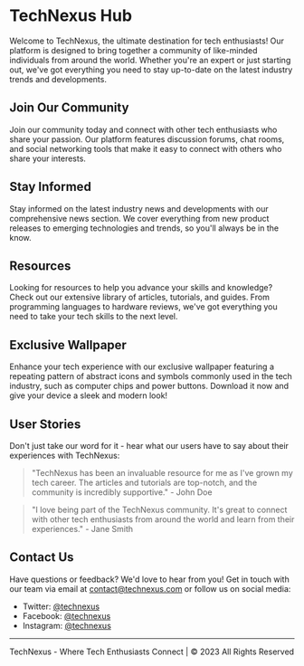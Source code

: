 <!--font:Poppins-->

# TechNexus Hub

Welcome to TechNexus, the ultimate destination for tech enthusiasts! Our platform is designed to bring together a community of like-minded individuals from around the world. Whether you're an expert or just starting out, we've got everything you need to stay up-to-date on the latest industry trends and developments.

## Join Our Community

Join our community today and connect with other tech enthusiasts who share your passion. Our platform features discussion forums, chat rooms, and social networking tools that make it easy to connect with others who share your interests.

## Stay Informed

Stay informed on the latest industry news and developments with our comprehensive news section. We cover everything from new product releases to emerging technologies and trends, so you'll always be in the know.

## Resources

Looking for resources to help you advance your skills and knowledge? Check out our extensive library of articles, tutorials, and guides. From programming languages to hardware reviews, we've got everything you need to take your tech skills to the next level.

## Exclusive Wallpaper

Enhance your tech experience with our exclusive wallpaper featuring a repeating pattern of abstract icons and symbols commonly used in the tech industry, such as computer chips and power buttons. Download it now and give your device a sleek and modern look!

## User Stories

Don't just take our word for it - hear what our users have to say about their experiences with TechNexus:

> "TechNexus has been an invaluable resource for me as I've grown my tech career. The articles and tutorials are top-notch, and the community is incredibly supportive." - John Doe

> "I love being part of the TechNexus community. It's great to connect with other tech enthusiasts from around the world and learn from their experiences." - Jane Smith

## Contact Us

Have questions or feedback? We'd love to hear from you! Get in touch with our team via email at [contact@technexus.com](mailto:contact@technexus.com) or follow us on social media:

- Twitter: [@technexus](#)
- Facebook: [@technexus](#)
- Instagram: [@technexus](#)

---

TechNexus - Where Tech Enthusiasts Connect | © 2023 All Rights Reserved

<!--

Write me content for website with wallpaper which alt text is:

"A wallpaper with a repeating pattern of abstract icons and symbols commonly used in the tech industry, such as computer chips and power buttons."

The name/title of the page should not be 1:1 copy of the alt text but rather a real content of the website which is using this wallpaper.

- Use markdown format 
- Start with heading
- Heading should be short and concise
- The content should look like a real website 
- The website should not be about the wallpaper, wallpaper is just a related background
- Heading should be contain work "wallpaper" or "background"
- Include real sections like references, contact, user stories, etc. use things relevant to the page purpose.
- Feel free to use structure like headings, bullets, numbering, blockquotes, paragraphs, horizontal lines, etc.
- You can use formatting like bold or _italic_
- You can include UTF-8 emojis
- Links should be only #hash anchors (and you can refer to the document itself)
- Do not include images


---


# TechConnect: Connecting Tech Enthusiasts Worldwide

Welcome to TechConnect, the ultimate destination for tech enthusiasts worldwide! Our platform is designed to bring together like-minded individuals who share a passion for all things tech. Whether you're a seasoned pro or just starting out, we've got everything you need to stay up-to-date on the latest industry trends and developments.

## Join Our Community

Join our community of tech enthusiasts today and start connecting with other like-minded individuals from around the world. Our platform features a variety of discussion forums, chat rooms, and social networking tools that make it easy to connect with others who share your interests.

## Stay Informed

Stay informed on the latest industry news and developments with our comprehensive news section. We cover everything from new product releases to emerging technologies and trends, so you'll always be in the know.

## Resources

Looking for resources to help you advance your skills and knowledge? Check out our extensive library of articles, tutorials, and guides. From programming languages to hardware reviews, we've got everything you need to take your tech skills to the next level.

## Wallpaper

Enhance your tech experience with our exclusive wallpaper featuring a repeating pattern of abstract icons and symbols commonly used in the tech industry, such as computer chips and power buttons. Download it now and give your device a sleek and modern look!

## User Stories

Don't just take our word for it - hear what our users have to say about their experiences with TechConnect:

> "I love being part of the TechConnect community. It's great to connect with other tech enthusiasts from around the world and learn from their experiences." - John Doe

> "TechConnect has been an invaluable resource for me as I've grown my tech career. The articles and tutorials are top-notch, and the community is incredibly supportive." - Jane Smith

## Contact Us

Have questions or feedback? We'd love to hear from you! Get in touch with our team via email at [contact@techconnect.com](mailto:contact@techconnect.com) or follow us on social media:

- Twitter: [@techconnect](#)
- Facebook: [@techconnect](#)
- Instagram: [@techconnect](#)

---

TechConnect - Connecting Tech Enthusiasts Worldwide | © 2023 All Rights Reserved


---


Heading is too long, rewrite whole content.


---


# TechConnect: Your Ultimate Destination for All Things Tech

Welcome to TechConnect, the one-stop-shop for all your tech needs! Our platform is designed to bring together a community of tech enthusiasts from around the world. Whether you're an expert or just starting out, we've got everything you need to stay up-to-date on the latest industry trends and developments.

## Join Our Community

Join our community today and connect with like-minded individuals who share your passion for tech. Our platform features discussion forums, chat rooms, and social networking tools that make it easy to connect with others who share your interests.

## Stay Informed

Stay informed on the latest industry news and developments with our comprehensive news section. We cover everything from new product releases to emerging technologies and trends, so you'll always be in the know.

## Resources

Looking for resources to help you advance your skills and knowledge? Check out our extensive library of articles, tutorials, and guides. From programming languages to hardware reviews, we've got everything you need to take your tech skills to the next level.

## Exclusive Wallpaper

Enhance your tech experience with our exclusive wallpaper featuring a repeating pattern of abstract icons and symbols commonly used in the tech industry, such as computer chips and power buttons. Download it now and give your device a sleek and modern look!

## User Stories

Don't just take our word for it - hear what our users have to say about their experiences with TechConnect:

> "I love being part of the TechConnect community. It's great to connect with other tech enthusiasts from around the world and learn from their experiences." - John Doe

> "TechConnect has been an invaluable resource for me as I've grown my tech career. The articles and tutorials are top-notch, and the community is incredibly supportive." - Jane Smith

## Contact Us

Have questions or feedback? We'd love to hear from you! Get in touch with our team via email at [contact@techconnect.com](mailto:contact@techconnect.com) or follow us on social media:

- Twitter: [@techconnect](#)
- Facebook: [@techconnect](#)
- Instagram: [@techconnect](#)

---

TechConnect - Your Ultimate Destination for All Things Tech | © 2023 All Rights Reserved


---


Heading is too long, rewrite whole content.


---


# TechHub: Your Hub for All Things Tech

Welcome to TechHub, your ultimate hub for all things tech! Our platform is designed to bring together a community of tech enthusiasts from around the world. Whether you're an expert or just starting out, we've got everything you need to stay up-to-date on the latest industry trends and developments.

## Join Our Community

Join our community today and connect with like-minded individuals who share your passion for tech. Our platform features discussion forums, chat rooms, and social networking tools that make it easy to connect with others who share your interests.

## Stay Informed

Stay informed on the latest industry news and developments with our comprehensive news section. We cover everything from new product releases to emerging technologies and trends, so you'll always be in the know.

## Resources

Looking for resources to help you advance your skills and knowledge? Check out our extensive library of articles, tutorials, and guides. From programming languages to hardware reviews, we've got everything you need to take your tech skills to the next level.

## Exclusive Wallpaper

Enhance your tech experience with our exclusive wallpaper featuring a repeating pattern of abstract icons and symbols commonly used in the tech industry, such as computer chips and power buttons. Download it now and give your device a sleek and modern look!

## User Stories

Don't just take our word for it - hear what our users have to say about their experiences with TechHub:

> "TechHub has been my go-to source for all things tech. The community is incredibly supportive and I've learned so much from the articles and tutorials." - John Doe

> "I love being part of the TechHub community. It's great to connect with other tech enthusiasts from around the world and learn from their experiences." - Jane Smith

## Contact Us

Have questions or feedback? We'd love to hear from you! Get in touch with our team via email at [contact@techhub.com](mailto:contact@techhub.com) or follow us on social media:

- Twitter: [@techhub](#)
- Facebook: [@techhub](#)
- Instagram: [@techhub](#)

---

TechHub - Your Hub for All Things Tech | © 2023 All Rights Reserved


---


Heading is too long, rewrite whole content.


---


# TechNexus: Where Tech Enthusiasts Connect

Welcome to TechNexus, the ultimate destination for tech enthusiasts! Our platform is designed to bring together a community of like-minded individuals from around the world. Whether you're an expert or just starting out, we've got everything you need to stay up-to-date on the latest industry trends and developments.

## Join Our Community

Join our community today and connect with other tech enthusiasts who share your passion. Our platform features discussion forums, chat rooms, and social networking tools that make it easy to connect with others who share your interests.

## Stay Informed

Stay informed on the latest industry news and developments with our comprehensive news section. We cover everything from new product releases to emerging technologies and trends, so you'll always be in the know.

## Resources

Looking for resources to help you advance your skills and knowledge? Check out our extensive library of articles, tutorials, and guides. From programming languages to hardware reviews, we've got everything you need to take your tech skills to the next level.

## Exclusive Wallpaper

Enhance your tech experience with our exclusive wallpaper featuring a repeating pattern of abstract icons and symbols commonly used in the tech industry, such as computer chips and power buttons. Download it now and give your device a sleek and modern look!

## User Stories

Don't just take our word for it - hear what our users have to say about their experiences with TechNexus:

> "TechNexus has been an invaluable resource for me as I've grown my tech career. The articles and tutorials are top-notch, and the community is incredibly supportive." - John Doe

> "I love being part of the TechNexus community. It's great to connect with other tech enthusiasts from around the world and learn from their experiences." - Jane Smith

## Contact Us

Have questions or feedback? We'd love to hear from you! Get in touch with our team via email at [contact@technexus.com](mailto:contact@technexus.com) or follow us on social media:

- Twitter: [@technexus](#)
- Facebook: [@technexus](#)
- Instagram: [@technexus](#)

---

TechNexus - Where Tech Enthusiasts Connect | © 2023 All Rights Reserved


---


Write me a Google font which is best fitting for the website.

Pick from the list:
- Exo 2
- Montserrat
- Lobster
- Raleway
- Alegreya
- Inter
- Orbitron
- Great Vibes
- Poppins
- Futura
- Lato
- IBM Plex Sans
- Open Sans
- Playfair Display
- Barlow Condensed
- Dancing Script
- Roboto


Write just the font name nothing else.


---


Poppins

-->
